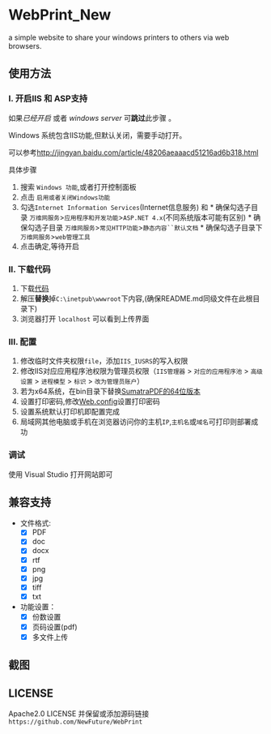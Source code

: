 ﻿# WebPrint_New

a simple website to share your windows printers to others via web browsers.


## 使用方法

### I. 开启IIS 和 ASP支持

如果*已经开启* 或者 *windows server* 可**跳过**此步骤 。

Windows 系统包含IIS功能,但默认关闭，需要手动打开。

可以参考<http://jingyan.baidu.com/article/48206aeaaacd51216ad6b318.html>

具体步骤  
>
  1. 搜索 `Windows 功能`,或者打开控制面板
  2. 点击 `启用或者关闭Windows功能` 
  3. 勾选`Internet Information Services`(Internet信息服务) 和
	* 确保勾选子目录 `万维网服务`>`应用程序和开发功能`>`ASP.NET 4.x`(不同系统版本可能有区别)
	* 确保勾选子目录 `万维网服务`>`常见HTTP功能`>`静态内容``默认文档`
	* 确保勾选子目录下 `万维网服务`>`web管理工具`
  4. 点击确定,等待开启
>

### II. 下载代码

 1. 下载[代码](https://github.com/NewFuture/WebPrint/archive/master.zip) 
 2. 解压**替换**掉`C:\inetpub\wwwroot`下内容,(确保README.md同级文件在此根目录下)
 3. 浏览器打开 `localhost` 可以看到上传界面

### III. 配置

1. 修改临时文件夹权限`file`，添加`IIS_IUSRS`的写入权限
2. 修改IIS对应应用程序池权限为管理员权限（`IIS管理器` > `对应的应用程序池` > `高级设置` > `进程模型` > `标识` > `改为管理员账户`）
3. 若为x64系统，在bin目录下替换[SumatraPDF的64位版本](https://www.sumatrapdfreader.org/download-free-pdf-viewer)
4. 设置打印密码,修改[Web.config](https://github.com/NewFuture/WebPrint/blob/master/Web.config#L5)设置打印密码
5. 设置系统默认打印机即配置完成
6. 局域网其他电脑或手机在浏览器访问你的主机`IP`,`主机名`或`域名`可打印则部署成功

### 调试

使用 Visual Studio 打开网站即可

## 兼容支持

* 文件格式:
  * [x] PDF
  * [x] doc
  * [x] docx
  * [x] rtf
  * [x] png
  * [x] jpg
  * [x] tiff
  * [x] txt
* 功能设置：
  * [x] 份数设置
  * [x] 页码设置(pdf)
  * [x] 多文件上传

## 截图



## LICENSE

Apache2.0 LICENSE 并保留或添加源码链接`https://github.com/NewFuture/WebPrint`
